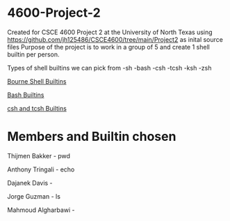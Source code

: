 # 4600-Project-2
Created for CSCE 4600 Project 2 at the University of North Texas using https://github.com/jh125486/CSCE4600/tree/main/Project2 as inital source files Purpose of the project is to work in a group of 5 and create 1 shell builtin per person.

Types of shell builtins we can pick from -sh -bash -csh -tcsh -ksh -zsh

[Bourne Shell Builtins](https://www.gnu.org/software/bash/manual/html_node/Bourne-Shell-Builtins.html)

[Bash Builtins](https://www.gnu.org/software/bash/manual/html_node/Bash-Builtins.html)

[csh and tcsh Builtins](https://docstore.mik.ua/orelly/linux/lnut/ch08_09.htm)


# Members and Builtin chosen

Thijmen Bakker - pwd

Anthony Tringali - echo

Dajanek Davis -

Jorge Guzman - ls

Mahmoud Algharbawi -

